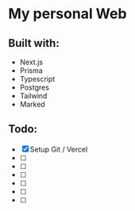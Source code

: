 # My personal Web

## Built with:
- Next.js
- Prisma
- Typescript
- Postgres
- Tailwind
- Marked

## Todo:
- [x] Setup Git / Vercel
- [ ] 
- [ ] 
- [ ] 
- [ ] 
- [ ] 
- [ ] 